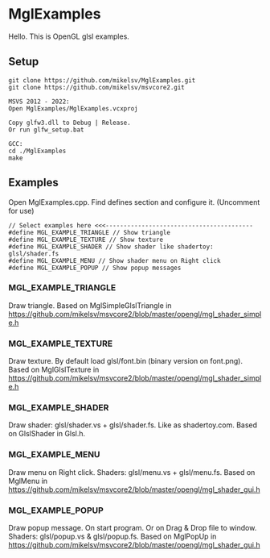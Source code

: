 # MglExamples
Hello. This is OpenGL glsl examples.

## Setup
```
git clone https://github.com/mikelsv/MglExamples.git
git clone https://github.com/mikelsv/msvcore2.git

MSVS 2012 - 2022:
Open MglExamples/MglExamples.vcxproj

Copy glfw3.dll to Debug | Release.
Or run glfw_setup.bat

GCC:
cd ./MglExamples
make
```

## Examples
Open MglExamples.cpp. Find defines section and configure it. (Uncomment for use)
```
// Select examples here <<<-----------------------------------------
#define MGL_EXAMPLE_TRIANGLE // Show triangle
#define MGL_EXAMPLE_TEXTURE // Show texture
#define MGL_EXAMPLE_SHADER // Show shader like shadertoy: glsl/shader.fs
#define MGL_EXAMPLE_MENU // Show shader menu on Right click
#define MGL_EXAMPLE_POPUP // Show popup messages
```

### MGL_EXAMPLE_TRIANGLE
Draw triangle. Based on MglSimpleGlslTriangle in https://github.com/mikelsv/msvcore2/blob/master/opengl/mgl_shader_simple.h

### MGL_EXAMPLE_TEXTURE
Draw texture. By default load glsl/font.bin (binary version on font.png). Based on MglGlslTexture in https://github.com/mikelsv/msvcore2/blob/master/opengl/mgl_shader_simple.h

### MGL_EXAMPLE_SHADER
Draw shader: glsl/shader.vs + glsl/shader.fs. Like as shadertoy.com. Based on GlslShader in Glsl.h.

### MGL_EXAMPLE_MENU
Draw menu on Right click. Shaders: glsl/menu.vs + glsl/menu.fs. Based on MglMenu in https://github.com/mikelsv/msvcore2/blob/master/opengl/mgl_shader_gui.h

### MGL_EXAMPLE_POPUP
Draw popup message. On start program. Or on Drag & Drop file to window. Shaders: glsl/popup.vs & glsl/popup.fs. Based on MglPopUp in https://github.com/mikelsv/msvcore2/blob/master/opengl/mgl_shader_gui.h